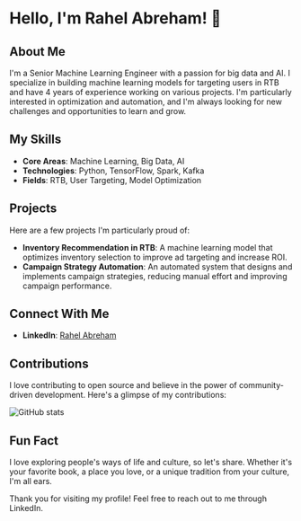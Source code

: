 # Hello, I'm Rahel Abreham! 👋

## About Me
I'm a Senior Machine Learning Engineer with a passion for big data and AI. I specialize in building machine learning models for targeting users in RTB and have 4 years of experience working on various projects. I'm particularly interested in optimization and automation, and I'm always looking for new challenges and opportunities to learn and grow.

## My Skills
- **Core Areas**: Machine Learning, Big Data, AI
- **Technologies**: Python, TensorFlow, Spark, Kafka
- **Fields**: RTB, User Targeting, Model Optimization

## Projects
Here are a few projects I'm particularly proud of:

- **Inventory Recommendation in RTB**: A machine learning model that optimizes inventory selection to improve ad targeting and increase ROI.
- **Campaign Strategy Automation**: An automated system that designs and implements campaign strategies, reducing manual effort and improving campaign performance.

## Connect With Me
- **LinkedIn**: [Rahel Abreham](https://www.linkedin.com/in/rahel-abreham-59a29a191/)

## Contributions
I love contributing to open source and believe in the power of community-driven development. Here's a glimpse of my contributions:

![GitHub stats](![Metrics](https://metrics.lecoq.io/RahelWg?template=classic&base.metadata=0&isocalendar=1&isocalendar.duration=full-year)
)

## Fun Fact
I love exploring people's ways of life and culture, so let's share. Whether it's your favorite book, a place you love, or a unique tradition from your culture, I'm all ears.

Thank you for visiting my profile! Feel free to reach out to me through LinkedIn.
